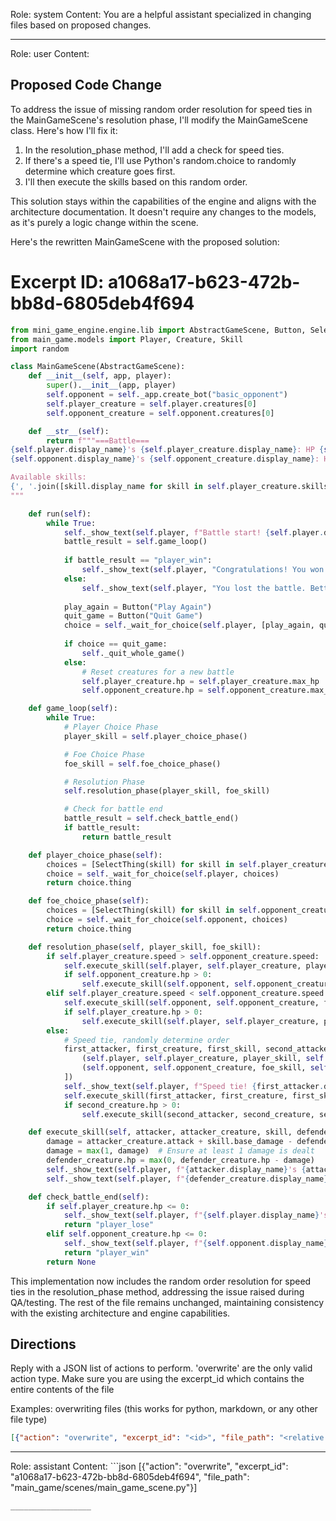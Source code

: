 Role: system
Content: You are a helpful assistant specialized in changing files based on proposed changes.
__________________
Role: user
Content: 
## Proposed Code Change
To address the issue of missing random order resolution for speed ties in the MainGameScene's resolution phase, I'll modify the MainGameScene class. Here's how I'll fix it:

1. In the resolution_phase method, I'll add a check for speed ties.
2. If there's a speed tie, I'll use Python's random.choice to randomly determine which creature goes first.
3. I'll then execute the skills based on this random order.

This solution stays within the capabilities of the engine and aligns with the architecture documentation. It doesn't require any changes to the models, as it's purely a logic change within the scene.

Here's the rewritten MainGameScene with the proposed solution:

# Excerpt ID: a1068a17-b623-472b-bb8d-6805deb4f694
```python main_game/scenes/main_game_scene.py
from mini_game_engine.engine.lib import AbstractGameScene, Button, SelectThing
from main_game.models import Player, Creature, Skill
import random

class MainGameScene(AbstractGameScene):
    def __init__(self, app, player):
        super().__init__(app, player)
        self.opponent = self._app.create_bot("basic_opponent")
        self.player_creature = self.player.creatures[0]
        self.opponent_creature = self.opponent.creatures[0]

    def __str__(self):
        return f"""===Battle===
{self.player.display_name}'s {self.player_creature.display_name}: HP {self.player_creature.hp}/{self.player_creature.max_hp}
{self.opponent.display_name}'s {self.opponent_creature.display_name}: HP {self.opponent_creature.hp}/{self.opponent_creature.max_hp}

Available skills:
{', '.join([skill.display_name for skill in self.player_creature.skills])}
"""

    def run(self):
        while True:
            self._show_text(self.player, f"Battle start! {self.player.display_name} vs {self.opponent.display_name}")
            battle_result = self.game_loop()
            
            if battle_result == "player_win":
                self._show_text(self.player, "Congratulations! You won the battle!")
            else:
                self._show_text(self.player, "You lost the battle. Better luck next time!")
            
            play_again = Button("Play Again")
            quit_game = Button("Quit Game")
            choice = self._wait_for_choice(self.player, [play_again, quit_game])
            
            if choice == quit_game:
                self._quit_whole_game()
            else:
                # Reset creatures for a new battle
                self.player_creature.hp = self.player_creature.max_hp
                self.opponent_creature.hp = self.opponent_creature.max_hp

    def game_loop(self):
        while True:
            # Player Choice Phase
            player_skill = self.player_choice_phase()

            # Foe Choice Phase
            foe_skill = self.foe_choice_phase()

            # Resolution Phase
            self.resolution_phase(player_skill, foe_skill)

            # Check for battle end
            battle_result = self.check_battle_end()
            if battle_result:
                return battle_result

    def player_choice_phase(self):
        choices = [SelectThing(skill) for skill in self.player_creature.skills]
        choice = self._wait_for_choice(self.player, choices)
        return choice.thing

    def foe_choice_phase(self):
        choices = [SelectThing(skill) for skill in self.opponent_creature.skills]
        choice = self._wait_for_choice(self.opponent, choices)
        return choice.thing

    def resolution_phase(self, player_skill, foe_skill):
        if self.player_creature.speed > self.opponent_creature.speed:
            self.execute_skill(self.player, self.player_creature, player_skill, self.opponent_creature)
            if self.opponent_creature.hp > 0:
                self.execute_skill(self.opponent, self.opponent_creature, foe_skill, self.player_creature)
        elif self.player_creature.speed < self.opponent_creature.speed:
            self.execute_skill(self.opponent, self.opponent_creature, foe_skill, self.player_creature)
            if self.player_creature.hp > 0:
                self.execute_skill(self.player, self.player_creature, player_skill, self.opponent_creature)
        else:
            # Speed tie, randomly determine order
            first_attacker, first_creature, first_skill, second_attacker, second_creature, second_skill = random.choice([
                (self.player, self.player_creature, player_skill, self.opponent, self.opponent_creature, foe_skill),
                (self.opponent, self.opponent_creature, foe_skill, self.player, self.player_creature, player_skill)
            ])
            self._show_text(self.player, f"Speed tie! {first_attacker.display_name}'s {first_creature.display_name} goes first!")
            self.execute_skill(first_attacker, first_creature, first_skill, second_creature)
            if second_creature.hp > 0:
                self.execute_skill(second_attacker, second_creature, second_skill, first_creature)

    def execute_skill(self, attacker, attacker_creature, skill, defender_creature):
        damage = attacker_creature.attack + skill.base_damage - defender_creature.defense
        damage = max(1, damage)  # Ensure at least 1 damage is dealt
        defender_creature.hp = max(0, defender_creature.hp - damage)
        self._show_text(self.player, f"{attacker.display_name}'s {attacker_creature.display_name} uses {skill.display_name}!")
        self._show_text(self.player, f"{defender_creature.display_name} takes {damage} damage!")

    def check_battle_end(self):
        if self.player_creature.hp <= 0:
            self._show_text(self.player, f"{self.player.display_name}'s {self.player_creature.display_name} fainted!")
            return "player_lose"
        elif self.opponent_creature.hp <= 0:
            self._show_text(self.player, f"{self.opponent.display_name}'s {self.opponent_creature.display_name} fainted!")
            return "player_win"
        return None
```

This implementation now includes the random order resolution for speed ties in the resolution_phase method, addressing the issue raised during QA/testing. The rest of the file remains unchanged, maintaining consistency with the existing architecture and engine capabilities.

## Directions
Reply with a JSON list of actions to perform. 'overwrite' are the only valid action type. 
Make sure you are using the excerpt_id which contains the entire contents of the file

Examples:
overwriting files (this works for python, markdown, or any other file type)
```json output_example1
[{"action": "overwrite", "excerpt_id": "<id>", "file_path": "<relative file path>"}]
```

__________________
Role: assistant
Content: ```json
[{"action": "overwrite", "excerpt_id": "a1068a17-b623-472b-bb8d-6805deb4f694", "file_path": "main_game/scenes/main_game_scene.py"}]
```
__________________
